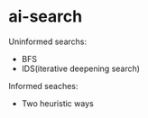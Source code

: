 # ai-search

Uninformed searchs:
- BFS
- IDS(iterative deepening search) 

Informed seaches:
- Two heuristic ways

